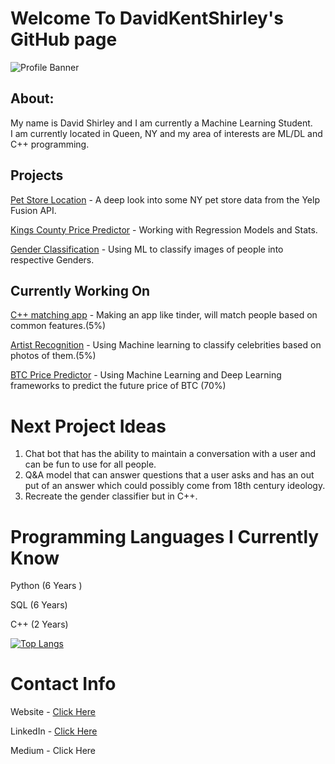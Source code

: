 # Welcome To DavidKentShirley's GitHub page

![Profile Banner](https://user-images.githubusercontent.com/81696444/123875527-d8c94680-d907-11eb-8764-96fbef13ef17.gif)




## About:
My name is David Shirley and I am currently a Machine Learning Student.<br>I am currently located in Queen, NY and my area of interests are ML/DL and C++ programming.<br>



## Projects

[Pet Store Location](https://github.com/DavidKentShirley/Pet_Store_Location_Analysis) - A deep look into some NY pet store data from the Yelp Fusion API. 

[Kings County Price Predictor](https://github.com/DavidKentShirley/Kings_County_Price_Pedictor) - Working with Regression Models and Stats.

[Gender Classification](https://github.com/DavidKentShirley/Gender_Classification_ML) - Using ML to classify images of people into respective Genders.

## Currently Working On

[C++ matching app](https://github.com/DavidKentShirley/Match_Making) - Making an app like tinder, will match people based on common features.(5%)

[Artist Recognition](https://github.com/DavidKentShirley/Artist_Recognition_ML) - Using Machine learning to classify celebrities based on photos of them.(5%)

[BTC Price Predictor](https://github.com/DavidKentShirley/BTC_Price_Predictor) - Using Machine Learning and Deep Learning frameworks to predict the future price of BTC (70%)



# Next Project Ideas

1) Chat bot that has the ability to maintain a conversation with a user and can be fun to use for all people. 
2) Q&A model that can answer questions that a user asks and has an out put of an answer which could possibly come from 18th century ideology.
3) Recreate the gender classifier but in C++. 


# Programming Languages I Currently Know

Python (6 Years )

SQL (6 Years)

C++ (2 Years)



[![Top Langs](https://github-readme-stats.vercel.app/api/top-langs/?username=DavidKentShirley)](https://github.com/anuraghazra/github-readme-stats)






# Contact Info

Website - [Click Here](https://www.goldenrainfall.pw/)

LinkedIn - [Click Here](https://www.linkedin.com/in/david-shirley-0118381b3/)

Medium - Click Here

